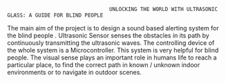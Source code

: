                                      UNLOCKING THE WORLD WITH ULTRASONIC GLASS: A GUIDE FOR BLIND PEOPLE

The main aim of the project is to design a sound based alerting system for the blind people . 
Ultrasonic Sensor senses the obstacles in its path by continuously transmitting the ultrasonic waves. 
The controlling device of the whole system is a Microcontroller.
This system is very helpful for blind people.
The visual sense plays an important role in humans life to reach a particular place, to find the correct path in known / unknown indoor environments or to 
navigate in outdoor scenes.
